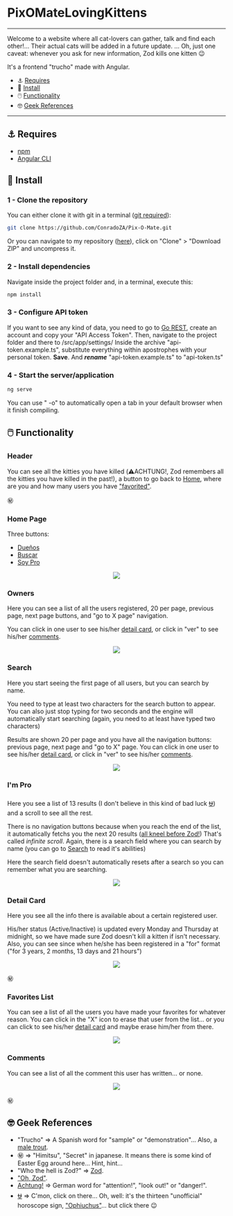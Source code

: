 # PixOMateLovingKittens

---
Welcome to a website where all cat-lovers can gather, talk and find each other!...
Their actual cats will be added in a future update.
... Oh, just one caveat: whenever you ask for new information, Zod kills one kitten 😉

It's a frontend "trucho" made with Angular.


- ⚓ [Requires](#⚓-requires)
- 🚥 [Install](#🚥-install)
- 🖱️ [Functionality](#🖱️-functionality)
- 🤓 [Geek References](#🤓-geek-references)

---

## ⚓ Requires

- [npm](https://nodejs.org)
- [Angular CLI](https://github.com/angular/angular-cli)

## 🚥 Install

### 1 - Clone the repository

You can either clone it with git in a terminal ([git required](https://git-scm.com/book/en/v2/Getting-Started-Installing-Git)):

```bash
git clone https://github.com/ConradoZA/Pix-O-Mate.git

```

Or you can navigate to my repository ([here](https://github.com/ConradoZA/Pix-O-Mate)), click on "Clone" > "Download ZIP" and uncompress it.

### 2 - Install dependencies

Navigate inside the project folder and, in a terminal, execute this:

```bash
npm install
```

### 3 - Configure API token

If you want to see any kind of data, you need to go to [Go REST](https://gorest.co.in/), create an account and copy your "API Access Token".
Then, navigate to the project folder and there to /src/app/settings/
Inside the archive "api-token.example.ts", substitute everything within apostrophes with your personal token.
**Save**.
And **_rename_** "api-token.example.ts" to "api-token.ts"

### 4 - Start the server/application

```bash
ng serve
```

You can use " -o" to automatically open a tab in your default browser when it finish compiling.

## 🖱️ Functionality

### Header

You can see all the kitties you have killed (⚠️ACHTUNG!, Zod remembers all the kitties you have killed in the past!),
a button to go back to [Home](#home-page), where are you and how many users you have ["favorited"](#favorites-list).

㊙️

### Home Page

Three buttons:

- [Dueños](#owners)
- [Buscar](#search)
- [Soy Pro](#i'm-pro)

<p align="center"><img src="https://github.com/ConradoZA/Readme-assets/blob/master/PoM-home.png" max-width="80%"></p>

### Owners

Here you can see a list of all the users registered, 20 per page, previous page, next page buttons, and "go to X page" navigation.

You can click in one user to see his/her [detail card](#detail-card), or click in "ver" to see his/her [comments](#comments).

<p align="center"><img src="https://github.com/ConradoZA/Readme-assets/blob/master/PoM-owners.png" max-width="80%"></p>

### Search

Here you start seeing the first page of all users, but you can search by name.

You need to type at least two characters for the search button to appear.
You can also just stop typing for two seconds and the engine will automatically start searching (again, you need to at least have typed two characters)

Results are shown 20 per page and you have all the navigation buttons: previous page, next page and "go to X" page.
You can click in one user to see his/her [detail card](#detail-card), or click in "ver" to see his/her [comments](#comments).

<p align="center"><img src="https://github.com/ConradoZA/Readme-assets/blob/master/PoM-search.png" max-width="80%"></p>

### I'm Pro

Here you see a list of 13 results (I don't believe in this kind of bad luck [⛎](https://saintseiya.fandom.com/wiki/Ophiuchus_Odysseus)) and a scroll to see all the rest.

There is no navigation buttons because when you reach the end of the list, it automatically fetchs you the next 20 results ([all kneel before Zod!](https://www.youtube.com/watch?v=VPAaSqwZGzk))
That's called _infinite scroll_.
Again, there is a search field where you can search by name (you can go to [Search](#search) to read it's abilities)

Here the search field doesn't automatically resets after a search so you can remember what you are searching.

<p align="center"><img src="https://github.com/ConradoZA/Readme-assets/blob/master/PoM-pro.png" max-width="80%"></p>

### Detail Card

Here you see all the info there is available about a certain registered user.

His/her status (Active/Inactive) is updated every Monday and Thursday at midnight, so we have made sure Zod doesn't kill a kitten if isn't necessary.
Also, you can see since when he/she has been registered in a "for" format ("for 3 years, 2 months, 13 days and 21 hours")

<p align="center"><img src="https://github.com/ConradoZA/Readme-assets/blob/master/PoM-details.png" max-width="80%"></p>

㊙️

### Favorites List

You can see a list of all the users you have made your favorites for whatever reason.
You can click in the "X" icon to erase that user from the list... or you can click to see his/her [detail card](#detail-card) and maybe erase him/her from there.

<p align="center"><img src="https://github.com/ConradoZA/Readme-assets/blob/master/PoM-favorites.png" max-width="80%"></p>

### Comments

You can see a list of all the comment this user has written... or none.

<p align="center"><img src="https://github.com/ConradoZA/Readme-assets/blob/master/PoM-comments.png" max-width="80%"></p>

㊙️

## 🤓 Geek References

- "Trucho" => A Spanish word for "sample" or "demonstration"... Also, a [male trout](https://www.senorcool.com/en/system/files/styles/artwork_artprint/private/senorcool_malagoncita_te_quiero_mucho_como_la_trucha_al_trucho.png?itok=8VEgKDrW).
- ㊙️ => "Himitsu", "Secret" in japanese. It means there is some kind of Easter Egg around here... Hint, hint...
- "Who the hell is Zod?" => [Zod](https://en.wikipedia.org/wiki/General_Zod).
- ["Oh, Zod"](https://www.youtube.com/watch?v=dnew78z1a-s).
- [Achtung!](https://www.youtube.com/watch?v=ksmuG8z5zAY) => German word for "attention!", "look out!" or "danger!".
- [⛎](#i'm-pro) => C'mon, click on there... Oh, well: it's the thirteen "unofficial" horoscope sign, ["Ophiuchus"](https://duckduckgo.com/?q=Ophiuchus)... but click there 😉
